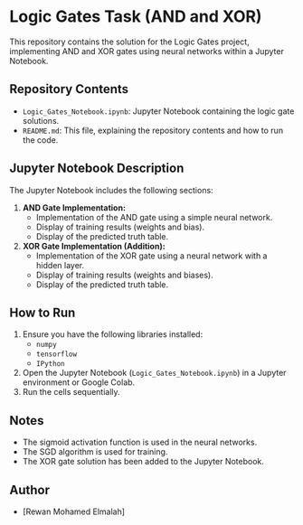 # Logic Gates Task (AND and XOR)

This repository contains the solution for the Logic Gates project, implementing AND and XOR gates using neural networks within a Jupyter Notebook.

## Repository Contents

* `Logic_Gates_Notebook.ipynb`: Jupyter Notebook containing the logic gate solutions.
* `README.md`: This file, explaining the repository contents and how to run the code.

## Jupyter Notebook Description

The Jupyter Notebook includes the following sections:

1.  **AND Gate Implementation:**
    * Implementation of the AND gate using a simple neural network.
    * Display of training results (weights and bias).
    * Display of the predicted truth table.
2.  **XOR Gate Implementation (Addition):**
    * Implementation of the XOR gate using a neural network with a hidden layer.
    * Display of training results (weights and biases).
    * Display of the predicted truth table.

## How to Run

1.  Ensure you have the following libraries installed:
    * `numpy`
    * `tensorflow`
    * `IPython`
2.  Open the Jupyter Notebook (`Logic_Gates_Notebook.ipynb`) in a Jupyter environment or Google Colab.
3.  Run the cells sequentially.

## Notes

* The sigmoid activation function is used in the neural networks.
* The SGD algorithm is used for training.
* The XOR gate solution has been added to the Jupyter Notebook.

## Author

* [Rewan Mohamed Elmalah]


